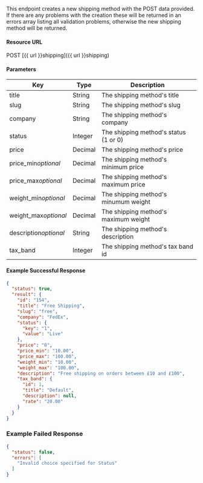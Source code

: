 <!--
@title Create new shipping method
@author Moltin Ltd
@description Creates a new shipping method

@sidebar 1
@family Shipping
@rate No
@auth Yes
@format JSON
@http POST
@version beta
-->
This endpoint creates a new shipping method with the POST data provided. If there are any problems with the creation these will be returned in an errors array listing all validation problems, otherwise the new shipping method will be returned.


#### Resource URL
POST [{{ url }}shipping]({{ url }}shipping)


#### Parameters
Key | Type | Description
--- | ---- | -----------
title | String | The shipping method's title
slug | String | The shipping method's slug
company | String | The shipping method's company
status | Integer | The shipping method's status (1 or 0)
price | Decimal | The shipping method's price
price_min*optional* | Decimal | The shipping method's minimum price
price_max*optional* | Decimal | The shipping method's maximum price
weight_min*optional* | Decimal | The shipping method's minumum weight
weight_max*optional* | Decimal | The shipping method's maximum weight
description*optional* | String | The shipping method's description
tax_band | Integer | The shipping method's tax band id

<!--code-->
#### Example Successful Response
``` json
{
  "status": true,
  "result": {
    "id": "154",
    "title": "Free Shipping",
    "slug": "free",
    "company": "FedEx",
    "status": {
      "key": "1",
      "value": "Live"
    },
    "price": "0",
    "price_min": "10.00",
    "price_max": "100.00",
    "weight_min": "10.00",
    "weight_max": "100.00",
    "description": "Free shipping on orders between £10 and £100",
    "tax_band": {
      "id": 1,
      "title": "Default",
      "description": null,
      "rate": "20.00"
    }
  }
}
```


### Example Failed Response
``` json
{
  "status": false,
  "errors": [
    "Invalid choice specified for Status"
  ]
}
```
<!--/code-->